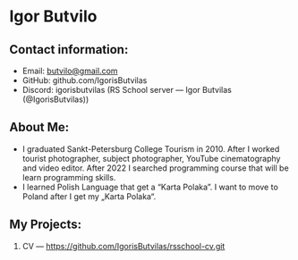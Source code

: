 # Igor Butvilo
## Contact information:
* Email: butvilo@gmail.com
* GitHub: github.com/IgorisButvilas
* Discord: igorisbutvilas (RS School server — Igor Butvilas (@IgorisButvilas))

## About Me:
* I graduated Sankt-Petersburg College Tourism in 2010. After I worked tourist photographer, subject photographer, YouTube cinematography and video editor. After 2022 I searched programming course that will be learn programming skills.
* I learned Polish Language that get a “Karta Polaka”. I want to move to Poland after I get my „Karta Polaka“. 

## My Projects:
1.	CV — https://github.com/IgorisButvilas/rsschool-cv.git

